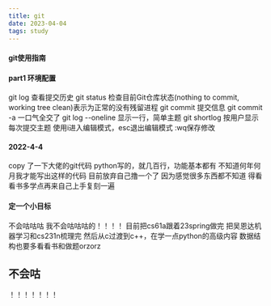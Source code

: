 ```yaml
---
title: git
date: 2023-04-04
tags: study
---
```


#### git使用指南

#### part1 环境配置

git log
查看提交历史
git status
检查目前Git仓库状态(nothing to commit, working tree clean)表示为正常的没有残留进程
git commit
提交信息
git commit -a
一口气全交了
git log --oneline
显示一行，简单主题
git shortlog
按用户显示每次提交主题
使用i进入编辑模式，esc退出编辑模式
:wq保存修改

#### 2022-4-4

copy 了一下大佬的git代码
python写的，就几百行，功能基本都有
不知道何年何月我才能写出这样的代码
目前放弃自己撸一个了
因为感觉很多东西都不知道
得看看书多学点再来自己上手复刻一遍

#### 定一个小目标

不会咕咕咕
我不会咕咕咕的！！！！
目前把cs61a跟着23spring做完
把吴恩达机器学习和cs231n梳理完
然后从c过渡到c++，在学一点python的高级内容
数据结构也要多看看书和做题orzorz

## 不会咕

！！！！！！！
